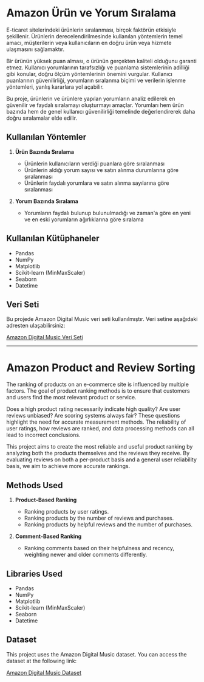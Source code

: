 # Amazon Ürün ve Yorum Sıralama

E-ticaret sitelerindeki ürünlerin sıralanması, birçok faktörün etkisiyle şekillenir. Ürünlerin derecelendirilmesinde kullanılan yöntemlerin temel amacı, müşterilerin veya kullanıcıların en doğru ürün veya hizmete ulaşmasını sağlamaktır.

Bir ürünün yüksek puan alması, o ürünün gerçekten kaliteli olduğunu garanti etmez. Kullanıcı yorumlarının tarafsızlığı ve puanlama sistemlerinin adilliği gibi konular, doğru ölçüm yöntemlerinin önemini vurgular. Kullanıcı puanlarının güvenilirliği, yorumların sıralanma biçimi ve verilerin işlenme yöntemleri, yanlış kararlara yol açabilir.

Bu proje, ürünlerin ve ürünlere yapılan yorumların analiz edilerek en güvenilir ve faydalı sıralamayı oluşturmayı amaçlar. Yorumları hem ürün bazında hem de genel kullanıcı güvenilirliği temelinde değerlendirerek daha doğru sıralamalar elde edilir.

## Kullanılan Yöntemler

1.  **Ürün Bazında Sıralama**

    *   Ürünlerin kullanıcıların verdiği puanlara göre sıralanması
    *   Ürünlerin aldığı yorum sayısı ve satın alınma durumlarına göre sıralanması
    *   Ürünlerin faydalı yorumlara ve satın alınma sayılarına göre sıralanması

2.  **Yorum Bazında Sıralama**

    *   Yorumların faydalı bulunup bulunulmadığı ve zaman'a göre en yeni ve en eski yorumların ağırlıklarına göre sıralama

## Kullanılan Kütüphaneler

*   Pandas
*   NumPy
*   Matplotlib
*   Scikit-learn (MinMaxScaler)
*   Seaborn
*   Datetime

## Veri Seti

Bu projede Amazon Digital Music veri seti kullanılmıştır. Veri setine aşağıdaki adresten ulaşabilirsiniz:

 [Amazon Digital Music Veri Seti](https://jmcauley.ucsd.edu/data/amazon/)


 ********************************************************************************************************************************

 # Amazon Product and Review Sorting

The ranking of products on an e-commerce site is influenced by multiple factors. The goal of product ranking methods is to ensure that customers and users find the most relevant product or service.

Does a high product rating necessarily indicate high quality? Are user reviews unbiased? Are scoring systems always fair? These questions highlight the need for accurate measurement methods.  The reliability of user ratings, how reviews are ranked, and data processing methods can all lead to incorrect conclusions.

This project aims to create the most reliable and useful product ranking by analyzing both the products themselves and the reviews they receive.  By evaluating reviews on both a per-product basis and a general user reliability basis, we aim to achieve more accurate rankings.

## Methods Used

1.  **Product-Based Ranking**

    *   Ranking products by user ratings.
    *   Ranking products by the number of reviews and purchases.
    *   Ranking products by helpful reviews and the number of purchases.

2.  **Comment-Based Ranking**

    *   Ranking comments based on their helpfulness and recency, weighting newer and older comments differently.

## Libraries Used

*   Pandas
*   NumPy
*   Matplotlib
*   Scikit-learn (MinMaxScaler)
*   Seaborn
*   Datetime

## Dataset

This project uses the Amazon Digital Music dataset.  You can access the dataset at the following link:

[Amazon Digital Music Dataset](https://jmcauley.ucsd.edu/data/amazon/)
